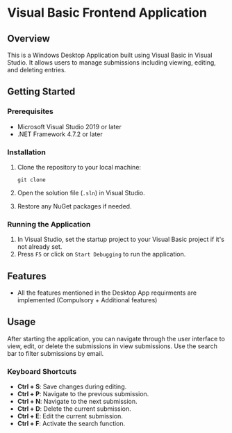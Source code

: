 
# Visual Basic Frontend Application

## Overview
This is a Windows Desktop Application built using Visual Basic in Visual Studio. It allows users to manage submissions including viewing, editing, and deleting entries.

## Getting Started

### Prerequisites
- Microsoft Visual Studio 2019 or later
- .NET Framework 4.7.2 or later

### Installation
1. Clone the repository to your local machine:
   ```
   git clone 
   ```
2. Open the solution file (`.sln`) in Visual Studio.

3. Restore any NuGet packages if needed.

### Running the Application
1. In Visual Studio, set the startup project to your Visual Basic project if it's not already set.
2. Press `F5` or click on `Start Debugging` to run the application.

## Features
- All the features mentioned in the Desktop App requirments are implemented (Compulsory + Additional features)
## Usage
After starting the application, you can navigate through the user interface to view, edit, or delete the submissions in view submissions. Use the search bar to filter submissions by email.

### Keyboard Shortcuts
- **Ctrl + S**: Save changes during editing.
- **Ctrl + P**: Navigate to the previous submission.
- **Ctrl + N**: Navigate to the next submission.
- **Ctrl + D**: Delete the current submission.
- **Ctrl + E**: Edit the current submission.
- **Ctrl + F**: Activate the search function.


